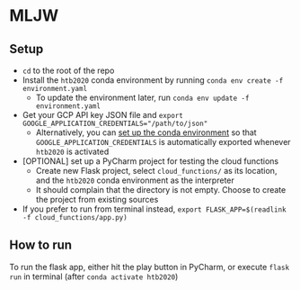 # MLJW

## Setup

* `cd` to the root of the repo
* Install the `htb2020` conda environment by running `conda env create -f environment.yaml`
  * To update the environment later, run `conda env update -f environment.yaml`
* Get your GCP API key JSON file and `export GOOGLE_APPLICATION_CREDENTIALS="/path/to/json"`
  * Alternatively, you can [set up the conda environment](https://conda.io/projects/conda/en/latest/user-guide/tasks/manage-environments.html#macos-and-linux) so that `GOOGLE_APPLICATION_CREDENTIALS` is automatically exported whenever `htb2020` is activated
* [OPTIONAL] set up a PyCharm project for testing the cloud functions
  * Create new Flask project, select `cloud_functions/` as its location, and the `htb2020` conda environment as the interpreter
  * It should complain that the directory is not empty. Choose to create the project from existing sources
* If you prefer to run from terminal instead, `export FLASK_APP=$(readlink -f cloud_functions/app.py)`

## How to run

To run the flask app, either hit the play button in PyCharm, or execute `flask run` in terminal (after `conda activate htb2020`)
